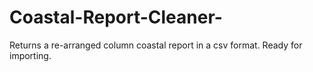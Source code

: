 # Coastal-Report-Cleaner-
Returns a re-arranged column coastal report in a csv format. Ready for importing. 
